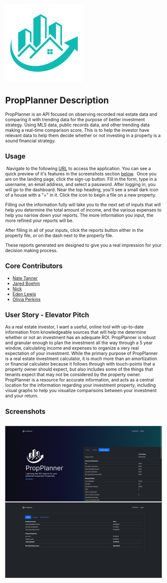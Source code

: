 
![logo](public/Images/logo.png)
​
# PropPlanner Description

PropPlanner is an API focused on observing recorded real estate data and comparing it with trending data for the purpose of better investment strategy. 
Using MLS data, public records data, and other trending data making a real-time comparison score. This is to help the investor have relevant data to help them decide whether or not investing in a property is a sound financial strategy. 

## Usage
​
Navigate to the following [URL](https://propplanner-production.up.railway.app/) to access the application. You can see a quick preview of it's features in the screenshots section [below](#screenshots).
​
Once you are on the landing page, click the sign-up button. Fill in the form, type in a username, an email address, and select a password. After logging in, you will go to the dashboard. Near the top heading, you'll see a small dark icon of a house with a "+" in it. Click the icon to begin a file on a new property. 

Filling out the information fully will take you to the next set of inputs that will help you determine the total amount of income, and the various expenses to help you narrow down your reports. The more information you input, the more refined your reports will be. 

After filling in all of your inputs, click the reports button either in the property file, or on the dash next to the property file. 

​These reports generated are designed to give you a real impression for your decision making process.

## Core Contributors
- [Nate Tanner](https://github.com/tannernd)
- [Jared Boehm](https://github.com/JaredBoehm)
- [Nick](https://github.com/NikWhit)
- [Eden Lewis](https://github.com/edenlewis)
- [Olivia Perkins](https://github.com/oSweets13)
​
## User Story - Elevator Pitch

As a real estate investor, I want a useful, online tool with up-to-date information from knowledgeable sources that will help me determine whether or not an investment has an adequate ROI. 
PropPlanner is robust and granular enough to plan the investment all the way through a 5 year window, calculating income and expenses to organize a very real expectation of your investment. 
While the primary purpose of PropPlanner is a real estate investment calculator, it is much more than an amortization or financial calculator because it follows through with touch-points that a property owner should expect, but also includes some of the things that tenants expect that may not be considered by the property owner. 
PropPlanner is a resource for accurate information, and acts as a central location for the information regarding your investment property, including visual graphs to help you visualize comparisons between your investment and your return. 
​
​
## Screenshots
​
![Landing Page](public/Images/Homescreenshot1.png)
![Landing Page Lower](public/Images/Homescreenshot2.png)
​
